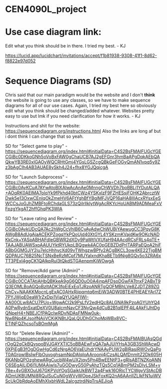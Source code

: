 # CEN4090L_project


# Use case diagram link:

Edit what you think should be in there. I tried my best. - KJ

https://lucid.app/lucidchart/invitations/accept/f1b81938-9308-41f1-8d62-f8822e97d052

# Sequence Diagrams (SD)

Chris said that our main paradigm would be the website and I don't **think** the website is going to use any classes, so we have to make
sequence diagrams for all of our use cases. Again, I tried my best here so obviously edit what you think should be changed/added whatever. Websites pretty easy to use but lmk if you need clarification for how it works. - KJ

Instructions and shit for the website: https://sequencediagram.org/instructions.html
Also the links are long af but i dont think I can change that so yeah.

SD for "Select game to play" - https://sequencediagram.org/index.html#initialData=C4S2BsFMAIFUGcYGECGiBc0DKkoGNh5oVoBxFAW0gChaUCB7AJ2gEFGnr3hmBaAPgDqkAEbQAQkwYB3RE0xIGAOyWQCRHtGmj4YGsLGSZcgQBkGeFOGyQmAN1vpq5y9Zz3bAgCIh4AB3AUAE8ySkh4J24+fhx8YGJQqicgA

SD for "Launch Subprocess" -
https://sequencediagram.org/index.html#initialData=C4S2BsFMAIFUGcYGECGiBc0AyKCuA7AYwAtoBlXAIwAcAnAe0MnngChWVDh7boBBLj1YDutALQA+AOqRK0AEIMA7olqYk9fPkhd40btCWz4YSKxlzF9FZHESsjFOHK2AbrcztWDwk5e13OxwCEnIqOkZmeHV6AFtYghBfYBglMFJVQP16aHA8IlIAcxRYsxEeSWCCsJoGJhZMBFtoRChdaGLS73zQilrIlklytWgAcRKYcHoUABM9ADMeaFxVFpzgYkgAT2hffGhqPK3WIA

SD for "Leave rating and Review" -
https://sequencediagram.org/index.html#initialData=C4S2BsFMAIFUGcYGECGiBc0AykUDcQA7Ac2hWgCcVhIB6CyAyAdwChWUBjYAewugCC3PqyG8KAWgB8AdUgAjaACEKPZogqYkPQoUjd40XtGYL4YSKzmKVajdKw9OKcNADKkCnk+YASpABHAFdIeGBWR2dXDy9PaWtlVXUfaH94AAcdRCsFRLs4qTE+TAAJABUAWSxoAAUUYktRYUkpLBQgwk4AC0pGEBZDdPrITARPaEQoA2hiFABbGGMGJjY2ju7elcHhhycXd09vTWhgzwBPfy2ACgBKCL3ow4KE22TjgBMQDPAUC76B25NcTSNxBeRzMCpf7MUYaIxndKhaBETb9Nig8GQy5o3ZRA6xTT3PExI4ggCK1QAIkpRul3tQkdSTGAenpmKiWOwgA

SD for "Remove/Add game (Admin)" -
https://sequencediagram.org/index.html#initialData=C4S2BsFMAIFUGcYGECGiBc0CCATAtiAHbQBKkeA9gG6QD0uO0A4inpAFDsoDGwFATtnxF2ABxT9Q3EOMLBoAGQoBzItADK3fpEiExEqTJRzoANRTgQOFMBhLVe8ZJDTZ89ZGChCy+NAAKKMocnLgExAC0AHxRiipqmtq6mEiW3ADW0BTE4PHEAEYArl7Z7PYJWjqE0eaW1rZxDpi1VjaQYUQAFIWI-AA00OLw8ACU7PUo+WgwACI2k9PsLfV2edHQc8ALGNA9kPzoAGYUhYQ4A0PwRydnSxatDeXV0U8alcmNavCF3NyQw4dCuB2B1qlEPF4iL4AkFIJhtDgQNpeH4+NBEJCfPAQcIwRDvNDAsFMNw0uk-NwBNp4KJsoifNAiiVCKiKNBtJQaLQUDhGChoMpWBx8VC-ETINFQZhcsoTsBOmMgA

SD for "Delete Review (Admin)" -
https://sequencediagram.org/index.html#initialData=C4S2BsFMAIBUAsQGdrOgQ2qCkBQvspoBVJGAYXTIC5oBBAEwFsQA7aAJUiYHsA3GB3ShWAcwD0XPiEgB3fOgDGwHgCd6zNrgAO6VaEUhdrYNAAyPUW2gBlRasiRWOvQaPoT0AGrpwIBsIwFlbOuvoghsamNpDAIqIoAAroonj4jCzsALQAfDnmltZ2Dk605H6KANbQPOzghewARgCucbW4wUX2jqy5Pn4BwEENtP3+gRlsABTNZKoANNC6SEgAlLiD6I1UMAAiwls7uGODwyG50PvAhzTQs5Cq1ABmPM2sDIvLSM+v78e+4yGBXOuU67GKPVoYOgSGaikUkBWT2a4Fwk16ORicTYCWgyVStAcDBADmUKBUMNi8RQulSuCuN0gWVyWOpeJSkFoxKQ2nA6AAnlIZLIkFN1uiWVScUkObRdpAoEMhXIxbhWdL2alcgztrdiNpTrsAEJioA
